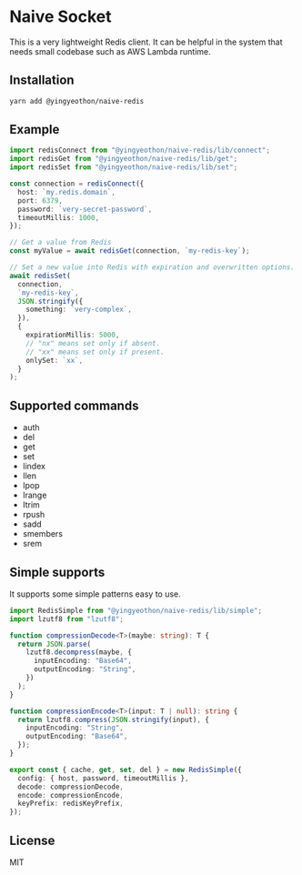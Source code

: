 # Naive Socket

This is a very lightweight Redis client. It can be helpful in the system that needs small codebase such as AWS Lambda runtime.

## Installation

```bash
yarn add @yingyeothon/naive-redis
```

## Example

```typescript
import redisConnect from "@yingyeothon/naive-redis/lib/connect";
import redisGet from "@yingyeothon/naive-redis/lib/get";
import redisSet from "@yingyeothon/naive-redis/lib/set";

const connection = redisConnect({
  host: `my.redis.domain`,
  port: 6379,
  password: `very-secret-password`,
  timeoutMillis: 1000,
});

// Get a value from Redis
const myValue = await redisGet(connection, `my-redis-key`);

// Set a new value into Redis with expiration and overwritten options.
await redisSet(
  connection,
  `my-redis-key`,
  JSON.stringify({
    something: `very-complex`,
  }),
  {
    expirationMillis: 5000,
    // "nx" means set only if absent.
    // "xx" means set only if present.
    onlySet: `xx`,
  }
);
```

## Supported commands

- auth
- del
- get
- set
- lindex
- llen
- lpop
- lrange
- ltrim
- rpush
- sadd
- smembers
- srem

## Simple supports

It supports some simple patterns easy to use.

```typescript
import RedisSimple from "@yingyeothon/naive-redis/lib/simple";
import lzutf8 from "lzutf8";

function compressionDecode<T>(maybe: string): T {
  return JSON.parse(
    lzutf8.decompress(maybe, {
      inputEncoding: "Base64",
      outputEncoding: "String",
    })
  );
}

function compressionEncode<T>(input: T | null): string {
  return lzutf8.compress(JSON.stringify(input), {
    inputEncoding: "String",
    outputEncoding: "Base64",
  });
}

export const { cache, get, set, del } = new RedisSimple({
  config: { host, password, timeoutMillis },
  decode: compressionDecode,
  encode: compressionEncode,
  keyPrefix: redisKeyPrefix,
});
```

## License

MIT
